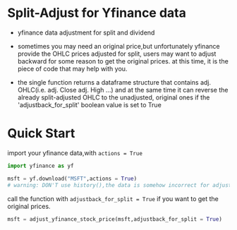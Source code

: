 # Split-Adjust for Yfinance data

* yfinance data adjustment for split and dividend
  
* sometimes you may need an original price,but unfortunately yfinance provide the OHLC prices adjusted for split, users may want to adjust backward for some reason to get the original prices. at this time, it is the piece of code that may help with you.

* the single function returns a dataframe structure that contains adj. OHLC(i.e. adj. Close adj. High ...) and at the same time it can reverse the already split-adjusted OHLC to the unadjusted, original ones if the 'adjustback_for_split' boolean value is set to True

# Quick Start
import your yfinance data,with `actions = True`
```python
import yfinance as yf

msft = yf.download("MSFT",actions = True)
# warning: DON'T use history(),the data is somehow incorrect for adjustment 

```
call the function with `adjustback_for_split = True` if you want to get the original prices.
```python
msft = adjust_yfinance_stock_price(msft,adjustback_for_split = True)
```
